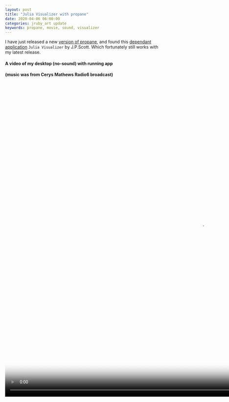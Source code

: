 ```yaml
---
layout: post
title: "Julia Visualizer with propane"
date: 2020-04-06 06:00:00
categories: jruby_art update
keywords: propane, movie, sound, visualizer
---
```


I have just released a new [version of propane][propane], and found this [dependant application][depend] `Julia Visualizer` by J.P.Scott. Which fortunately still works with my latest release.

#### A video of my desktop (no-sound) with running app
#### (music was from Cerys Mathews Radio6 broadcast)


<video src="{{site.github.url}}/assets/julia.ogv" poster="{{site.github.url}}/assets/julia.png" width="1280" height="1024" controls preload></video>

[depend]:https://github.com/jscottpilgrim/julia_visualizer
[propane]:https://github.com/ruby-processing/propane
